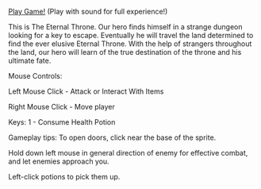 [Play Game!](./game.html)
(Play with sound for full experience!)

This is The Eternal Throne. Our hero finds himself in a strange dungeon looking for a key to escape. Eventually he will travel the land determined to find the ever elusive Eternal Throne. With the help of strangers throughout the land, our hero will learn of the true destination of the throne and his ultimate fate.

Mouse Controls:

Left Mouse Click - Attack or Interact With Items

Right Mouse Click - Move player

Keys:
1 - Consume Health Potion

Gameplay tips:
To open doors, click near the base of the sprite.

Hold down left mouse in general direction of enemy for effective combat, and let enemies approach you.

Left-click potions to pick them up.
